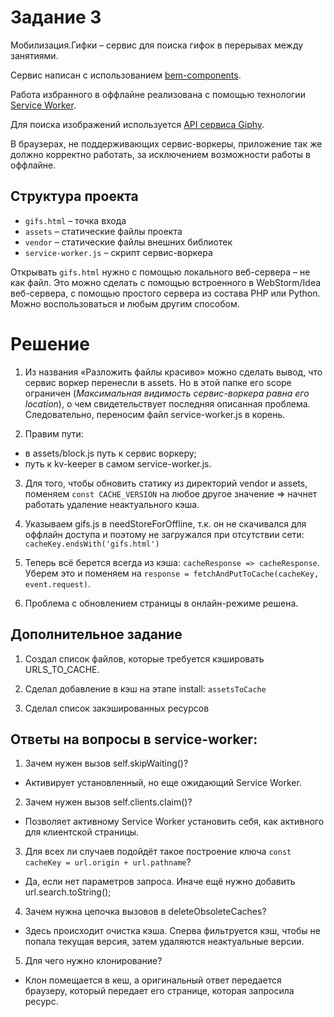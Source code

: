 # Задание 3

Мобилизация.Гифки – сервис для поиска гифок в перерывах между занятиями.

Сервис написан с использованием [bem-components](https://ru.bem.info/platform/libs/bem-components/5.0.0/).

Работа избранного в оффлайне реализована с помощью технологии [Service Worker](https://developer.mozilla.org/ru/docs/Web/API/Service_Worker_API/Using_Service_Workers).

Для поиска изображений используется [API сервиса Giphy](https://github.com/Giphy/GiphyAPI).

В браузерах, не поддерживающих сервис-воркеры, приложение так же должно корректно работать, 
за исключением возможности работы в оффлайне.

## Структура проекта

  * `gifs.html` – точка входа
  * `assets` – статические файлы проекта
  * `vendor` –  статические файлы внешних библиотек
  * `service-worker.js` – скрипт сервис-воркера

Открывать `gifs.html` нужно с помощью локального веб-сервера – не как файл. 
Это можно сделать с помощью встроенного в WebStorm/Idea веб-сервера, с помощью простого сервера
из состава PHP или Python. Можно воспользоваться и любым другим способом.

# Решение

1. Из названия «Разложить файлы красиво» можно сделать вывод, что сервис воркер перенесли в assets. Но в этой папке его scope ограничен (_Максимальная видимость сервис-воркера равна его location_), о чем свидетельствует последняя описанная проблема. Следовательно, переносим файл service-worker.js в корень.

2. Правим пути:
- в assets/block.js путь к сервис воркеру;
- путь к kv-keeper в самом service-worker.js.

3. Для того, чтобы обновить статику из директорий vendor и assets, поменяем ``const CACHE_VERSION`` на любое другое значение => начнет работать удаление неактуального кэша.

4. Указываем gifs.js в needStoreForOffline, т.к. он не скачивался для оффлайн доступа и поэтому не загружался при отсутствии сети:
`` cacheKey.endsWith('gifs.html') ``

5. Теперь всё берется всегда из кэша: ``cacheResponse => cacheResponse``. Уберем это и поменяем на ``response = fetchAndPutToCache(cacheKey, event.request)``.

6. Проблема с обновлением страницы в онлайн-режиме решена.

## Дополнительное задание

1. Создал список файлов, которые требуется кэшировать URLS_TO_CACHE.

2. Сделал добавление в кэш на этапе install:
``assetsToCache``

3. Сделал список закэшированных ресурсов

## Ответы на вопросы в service-worker:

1. Зачем нужен вызов self.skipWaiting()?
- Активирует установленный, но еще ожидающий Service Worker.

2. Зачем нужен вызов self.clients.claim()?
- Позволяет активному Service Worker установить себя, как активного для клиентской страницы.

3. Для всех ли случаев подойдёт такое построение ключа ``const cacheKey = url.origin + url.pathname``?
- Да, если нет параметров запроса. Иначе ещё нужно добавить url.search.toString();

4. Зачем нужна цепочка вызовов в deleteObsoleteCaches?
- Здесь происходит очистка кэша. Сперва фильтруется кэш, чтобы не попала текущая версия, затем удаляются неактуальные версии.

5. Для чего нужно клонирование?
- Клон помещается в кеш, а оригинальный ответ передается браузеру, который передает его странице, которая запросила ресурс.
